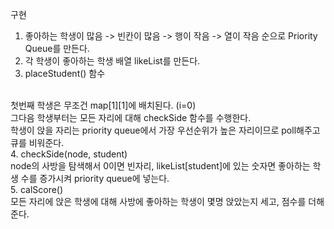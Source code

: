 구현
</br>
1. 좋아하는 학생이 많음 -> 빈칸이 많음 -> 행이 작음 -> 열이 작음 순으로 Priority Queue를 만든다.
2. 각 학생이 좋아하는 학생 배열 likeList를 만든다.
3. placeStudent() 함수
</br>
첫번째 학생은 무조건 map[1][1]에 배치된다. (i=0)</br>
그다음 학생부터는 모든 자리에 대해 checkSide 함수를 수행한다.</br>
학생이 앉을 자리는 priority queue에서 가장 우선순위가 높은 자리이므로 poll해주고 큐를 비워준다.</br>
4. checkSide(node, student)</br>
node의 사방을 탐색해서 0이면 빈자리, likeList[student]에 있는 숫자면 좋아하는 학생 수를 증가시켜 priority queue에 넣는다.</br>
5. calScore()</br>
모든 자리에 앉은 학생에 대해 사방에 좋아하는 학생이 몇명 앉았는지 세고, 점수를 더해준다.
